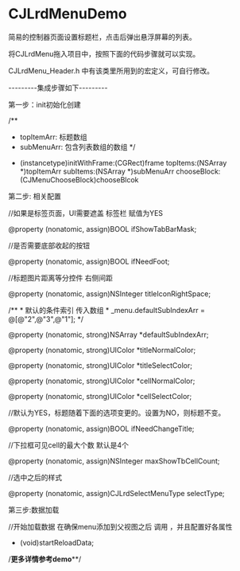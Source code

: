 # CJLrdMenuDemo

简易的控制器页面设置标题栏，点击后弹出悬浮屏幕的列表。

将CJLrdMenu拖入项目中，按照下面的代码步骤就可以实现。

CJLrdMenu_Header.h 中有该类里所用到的宏定义，可自行修改。

---------集成步骤如下---------

第一步：init初始化创建

  /**
   *  topItemArr: 标题数组
   *  subMenuArr: 包含列表数组的数组
   */
 
  - (instancetype)initWithFrame:(CGRect)frame
                       topItems:(NSArray *)topItemArr
                       subItems:(NSArray *)subMenuArr
                    chooseBlock:(CJMenuChooseBlock)chooseBlcok
                  
第二步: 相关配置

   //如果是标签页面，UI需要遮盖 标签栏 赋值为YES

   @property (nonatomic, assign)BOOL ifShowTabBarMask;

   //是否需要底部收起的按钮

   @property (nonatomic, assign)BOOL ifNeedFoot;

   //标题图片距离等分控件 右侧间距

   @property (nonatomic, assign)NSInteger titleIconRightSpace;

   /**
    * 默认的条件索引 传入数组 
    * _menu.defaultSubIndexArr = @[@"2",@"3",@"1"];
    */
	
   @property (nonatomic, strong)NSArray *defaultSubIndexArr;

   @property (nonatomic, strong)UIColor *titleNormalColor;

   @property (nonatomic, strong)UIColor *titleSelectColor;

   @property (nonatomic, strong)UIColor *cellNormalColor;

   @property (nonatomic, strong)UIColor *cellSelectColor;
   
   //默认为YES，标题随着下面的选项变更的。设置为NO，则标题不变。
   
   @property (nonatomic, assign)BOOL ifNeedChangeTitle;

  //下拉框可见cell的最大个数 默认是4个
  
   @property (nonatomic, assign)NSInteger maxShowTbCellCount;
   
   //选中之后的样式
   
   @property (nonatomic, assign)CJLrdSelectMenuType selectType;

第三步:数据加载

  //开始加载数据 在确保menu添加到父视图之后 调用 ，并且配置好各属性
  - (void)startReloadData;

/**********更多详情参考demo************/
